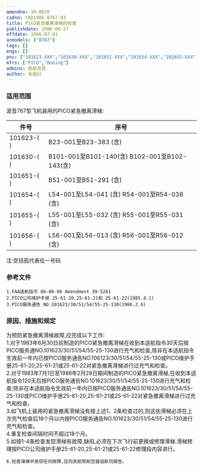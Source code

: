 ```yaml
---
amendno: 39-0020  
cadno: CAD1986-B767-03  
title: PICO紧急撤离滑梯的检查  
publishdate: 1986-06-27  
effdate: 1986-07-01  
acmodels: ["B767"]  
tags: []  
engs: []  
pns: ["101623-XXX","101630-XXX","101651-XXX","101654-XXX","101655-XXX","101656-XXX"]  
mfrs: ["PICO","Boeing"]  
admins: 民航总局  
author: 毛祖兴  
---
```

  
### 适用范围  
波音767型飞机装用的PICO紧急撤离滑梯:

|件号|序号|
|-----------|---------------------------------------------------|
|101623-(  )| B23-001至B23-383   (含)                           |
|101630-(  )| B101-001至B101-140(含) B102-001至B102-143(含)     |
|101651-(  )| B51-001至B51-291   (含)                           |
|101654-(  )| L54-001至L54-041   (含) R54-001至R54-038   (含)   |
|101655-(  )| L55-001至L55-032   (含) R55-001至R55-031   (含)   |
|101656-(  )| L56-001至L56-013   (含) R56-001至R56-012   (含)   |
注:空括孤代表任一号码  
  
<!--more-->  
### 参考文件  
    1.FAA适航指令 86-06-06 Amendment 39-5261  
    2.PICO公司维护手册 25-61-20,25-61-21和 25-61-22(1985.4.1)  
    3.PICO服务通告 NO.101623/30/51/54/55-25-130(1986.2.6)  
  
  
  
### 原因、措施和规定 
为预防紧急撤离滑梯故障,应完成以下工作:  
    1.对于1983年6月30日前制造的PICO紧急撤离滑梯在收到本适航指令30天后按PICO服务通NO.101623/30/51/54/55-25-130进行充气和检查,除非在本适航指令生效前一年内已按PICO服务通告NO.106123/30/51/54/55-25-130或PICO维护手册25-61-20,25-61-21或25-61-22对紧急撤离滑梯进行过充气和检查。  
    2.对于1983年7月1日至1986年2月28日期间制造的PICO紧急撤离滑梯,在收到本适航指令120天后按PICO服务通告NO.101623/30/51/54/55-25-130进行充气和检查;除非在本适航指令生效前一年内已按PICO服务通告NO.101623/30/51/54/55-25-130或PICO维护手册25-61-20,25-61-21或25-61-22对紧急撤离滑梯进行过充气和检查。  
    3.如飞机上装用的紧急撤离滑梯没有按上述1、2条检查过的,则这些滑梯必须在上次充气检查后18个月以内按PICO服务通告NO.101623/30/51/54/55-25-130进行充气和检查。  
    4.重复检查间隔时间不超过18个月。  
    5.如按1-4条检查发现滑梯有故障,缺陷,必须在下次飞行前更换或修理滑梯.滑梯修理按PICO公司维护手册25-61-20,25-61-21或25-61-22修理段内容进行。  
  
    6.检查滑梯中发现任何故障,应向民航局航空器适航司报告。  
